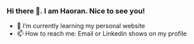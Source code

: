 ### Hi there 👋. I am Haoran. Nice to see you!
- 🌱 I’m currently learning my personal website
- 📫 How to reach me: Email or Linkedin shows on my profile

